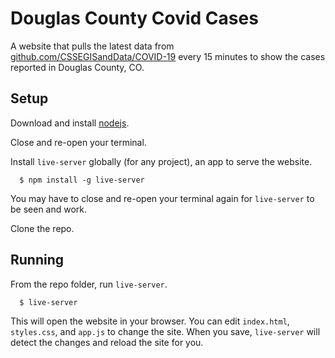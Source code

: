 # Douglas County Covid Cases

A website that pulls the latest data from [github.com/CSSEGISandData/COVID-19](https://github.com/CSSEGISandData/COVID-19) every 15 minutes to show the cases reported in Douglas County, CO.

## Setup

Download and install [nodejs](https://nodejs.org/en/).

Close and re-open your terminal.

Install `live-server` globally (for any project), an app to serve the website.
```
  $ npm install -g live-server
```

You may have to close and re-open your terminal again for `live-server` to be seen and work.

Clone the repo.

## Running

From the repo folder, run `live-server`.

```
  $ live-server
```

This will open the website in your browser. You can edit `index.html`, `styles.css`, and `app.js` to change the site. When you save, `live-server` will detect the changes and reload the site for you.